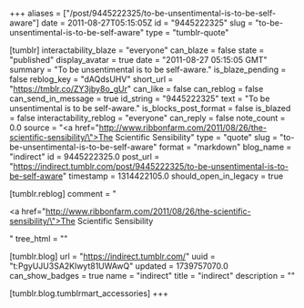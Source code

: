 +++
aliases = ["/post/9445222325/to-be-unsentimental-is-to-be-self-aware"]
date = 2011-08-27T05:15:05Z
id = "9445222325"
slug = "to-be-unsentimental-is-to-be-self-aware"
type = "tumblr-quote"

[tumblr]
interactability_blaze = "everyone"
can_blaze = false
state = "published"
display_avatar = true
date = "2011-08-27 05:15:05 GMT"
summary = "To be unsentimental is to be self-aware."
is_blaze_pending = false
reblog_key = "dAQdsUHV"
short_url = "https://tmblr.co/ZY3jby8o_gUr"
can_like = false
can_reblog = false
can_send_in_message = true
id_string = "9445222325"
text = "To be unsentimental is to be self-aware."
is_blocks_post_format = false
is_blazed = false
interactability_reblog = "everyone"
can_reply = false
note_count = 0.0
source = "<a href=\"http://www.ribbonfarm.com/2011/08/26/the-scientific-sensibility/\">The Scientific Sensibility</a>"
type = "quote"
slug = "to-be-unsentimental-is-to-be-self-aware"
format = "markdown"
blog_name = "indirect"
id = 9445222325.0
post_url = "https://indirect.tumblr.com/post/9445222325/to-be-unsentimental-is-to-be-self-aware"
timestamp = 1314422105.0
should_open_in_legacy = true

[tumblr.reblog]
comment = "<p><a href=\"http://www.ribbonfarm.com/2011/08/26/the-scientific-sensibility/\">The Scientific Sensibility</a></p>"
tree_html = ""

[tumblr.blog]
url = "https://indirect.tumblr.com/"
uuid = "t:PgyUJU3SA2Klwyt81UWAwQ"
updated = 1739757070.0
can_show_badges = true
name = "indirect"
title = "indirect"
description = ""

[tumblr.blog.tumblrmart_accessories]
+++
